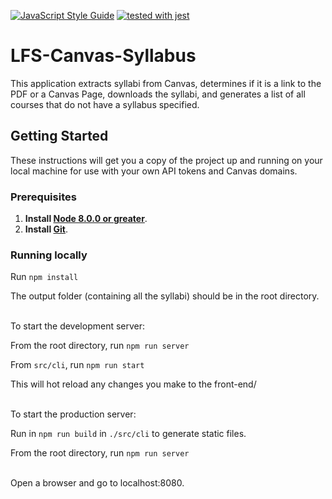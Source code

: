 [![JavaScript Style Guide](https://img.shields.io/badge/code_style-standard-brightgreen.svg)](https://standardjs.com)
[![tested with jest](https://img.shields.io/badge/tested_with-jest-99424f.svg)](https://github.com/facebook/jest)

# LFS-Canvas-Syllabus

This application extracts syllabi from Canvas, determines if it is a link to the PDF or a Canvas Page, downloads the syllabi, and generates a list of all courses that do not have a syllabus specified.

## Getting Started

These instructions will get you a copy of the project up and running on your local machine for use with your own API tokens and Canvas domains. 

### Prerequisites

1. **Install [Node 8.0.0 or greater](https://nodejs.org)**.
2. **Install [Git](https://git-scm.com/downloads)**.

### Running locally

Run `npm install`

The output folder (containing all the syllabi) should be in the root directory.

<br/>
To start the development server:

From the root directory, run `npm run server`

From `src/cli`, run `npm run start`

This will hot reload any changes you make to the front-end/

<br/>
To start the production server:

Run in `npm run build` in `./src/cli` to generate static files.

From the root directory, run  `npm run server`

<br/> 
Open a browser and go to localhost:8080.